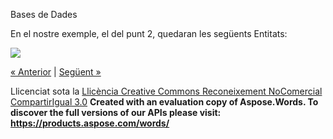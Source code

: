 Bases de Dades

En el nostre exemple, el del punt 2, quedaran les següents Entitats: 



![](aplicaci_a_lexemple.002.png)



[« Anterior](31_entitats.md) | [Següent »](32_atributs.md)

Llicenciat sota la [Llicència Creative Commons Reconeixement NoComercial CompartirIgual 3.0](http://creativecommons.org/licenses/by-nc-sa/3.0/)
**Created with an evaluation copy of Aspose.Words. To discover the full versions of our APIs please visit: https://products.aspose.com/words/**
